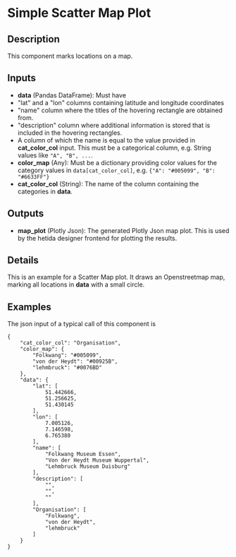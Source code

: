 # Simple Scatter Map Plot

## Description
This component marks locations on a map.

## Inputs
* **data** (Pandas DataFrame): Must have 
 * "lat" and a "lon" columns containing latitude and longitude coordinates
 * "name" column where the titles of the hovering rectangle are obtained from.
 * "description" column where additional information is stored that is included in the hovering rectangles.
 * A column of which the name is equal to the value provided in **cat_color_col** input. This must be a categorical column, e.g. String values like `"A", "B", ...`.
* **color_map** (Any): Must be a dictionary providing color values for the category values in `data[cat_color_col]`, e.g. `{"A": "#005099", "B": "#6633FF"}`
* **cat_color_col** (String): The name of the column containing the categories in **data**.

## Outputs
* **map_plot** (Plotly Json): The generated Plotly Json map plot. This is used by the hetida designer frontend for plotting the results.

## Details
This is an example for a Scatter Map plot. It draws an Openstreetmap map, marking all locations in **data** with a small circle.

## Examples
The json input of a typical call of this component is
```
{
    "cat_color_col": "Organisation",
    "color_map": {
        "Folkwang": "#005099",
        "von der Heydt": "#00925B",
        "lehmbruck": "#0076BD"
    },
    "data": {
        "lat": [
            51.442666,
            51.256625,
            51.430145
        ],
        "lon": [
            7.005126,
            7.146598,
            6.765380
        ],
        "name": [
            "Folkwang Museum Essen",
            "Von der Heydt Museum Wuppertal",
            "Lehmbruck Museum Duisburg"
        ],
        "description": [
            "",
            "",
            ""
        ],
        "Organisation": [
            "Folkwang",
            "von der Heydt",
            "lehmbruck"
        ]
    }
}
```
